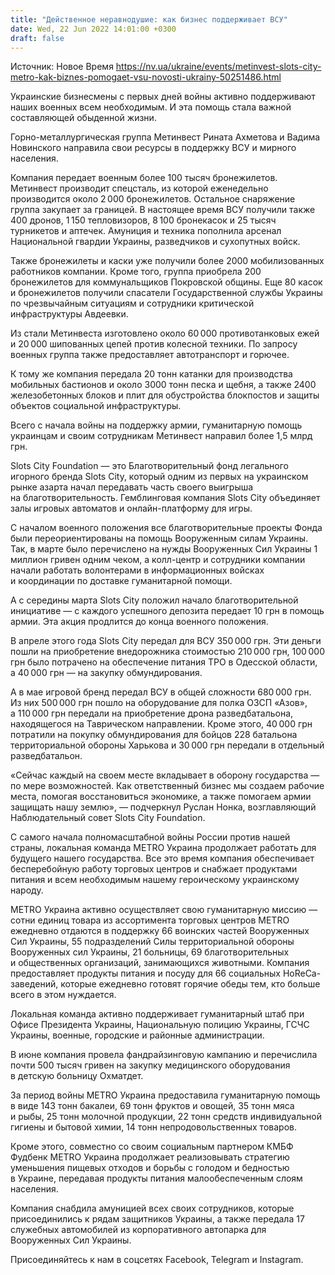 ```yaml
---
title: "Действенное неравнодушие: как бизнес поддерживает ВСУ"
date: Wed, 22 Jun 2022 14:01:00 +0300
draft: false
---
```

Источник: Новое Время https://nv.ua/ukraine/events/metinvest-slots-city-metro-kak-biznes-pomogaet-vsu-novosti-ukrainy-50251486.html


Украинские бизнесмены с первых дней войны активно поддерживают наших военных всем необходимым. И эта помощь стала важной составляющей обыденной жизни.

Горно-металлургическая группа Метинвест Рината Ахметова и Вадима Новинского направила свои ресурсы в поддержку ВСУ и мирного населения.

Компания передает военным более 100 тысяч бронежилетов. Метинвест производит спецсталь, из которой еженедельно производится около 2 000 бронежилетов. Остальное снаряжение группа закупает за границей. В настоящее время ВСУ получили также 400 дронов, 1 150 тепловизоров, 8 100 бронекасок и 25 тысяч турникетов и аптечек. Амуниция и техника пополнила арсенал Национальной гвардии Украины, разведчиков и сухопутных войск.

Также бронежилеты и каски уже получили более 2000 мобилизованных работников компании. Кроме того, группа приобрела 200 бронежилетов для коммунальщиков Покровской общины. Еще 80 касок и бронежилетов получили спасатели Государственной службы Украины по чрезвычайным ситуациям и сотрудники критической инфраструктуры Авдеевки.

 Из стали Метинвеста изготовлено около 60 000 противотанковых ежей и 20 000 шипованных цепей против колесной техники. По запросу военных группа также предоставляет автотранспорт и горючее.

К тому же компания передала 20 тонн катанки для производства мобильных бастионов и около 3000 тонн песка и щебня, а также 2400 железобетонных блоков и плит для обустройства блокпостов и защиты объектов социальной инфраструктуры.

Всего с начала войны на поддержку армии, гуманитарную помощь украинцам и своим сотрудникам Метинвест направил более 1,5 млрд грн.

Slots City Foundation — это Благотворительный фонд легального игорного бренда Slots City, который одним из первых на украинском рынке азарта начал передавать часть своего выигрыша на благотворительность. Гемблинговая компания Slots City объединяет залы игровых автоматов и онлайн-платформу для игры.

С началом военного положения все благотворительные проекты Фонда были переориентированы на помощь Вооруженным силам Украины. Так, в марте было перечислено на нужды Вооруженных Сил Украины 1 миллион гривен одним чеком, а колл-центр и сотрудники компании начали работать волонтерами в информационных войсках и координации по доставке гуманитарной помощи.

А с середины марта Slots City положил начало благотворительной инициативе — с каждого успешного депозита передает 10 грн в помощь армии. Эта акция продлится до конца военного положения.

В апреле этого года Slots City передал для ВСУ 350 000 грн. Эти деньги пошли на приобретение внедорожника стоимостью 210 000 грн, 100 000 грн было потрачено на обеспечение питания ТРО в Одесской области, а 40 000 грн — на закупку обмундирования.

А в мае игровой бренд передал ВСУ в общей сложности 680 000 грн. Из них 500 000 грн пошло на оборудование для полка ОЗСП «Азов», а 110 000 грн передали на приобретение дрона разведбатальона, находящегося на Таврическом направлении. Кроме этого, 40 000 грн потратили на покупку обмундирования для бойцов 228 батальона территориальной обороны Харькова и 30 000 грн передали в отдельный разведбатальон.

«Сейчас каждый на своем месте вкладывает в оборону государства — по мере возможностей. Как ответственный бизнес мы создаем рабочие места, помогая восстановиться экономике, а также помогаем армии защищать нашу землю», — подчеркнул Руслан Нонка, возглавляющий Наблюдательный совет Slots City Foundation.

С самого начала полномасштабной войны России против нашей страны, локальная команда МЕТRО Украина продолжает работать для будущего нашего государства. Все это время компания обеспечивает бесперебойную работу торговых центров и снабжает продуктами питания и всем необходимым нашему героическому украинскому народу.

МЕТRО Украина активно осуществляет свою гуманитарную миссию — сотни единиц товара из ассортимента торговых центров METRO ежедневно отдаются в поддержку 66 воинских частей Вооруженных Сил Украины, 55 подразделений Силы территориальной обороны Вооруженных сил Украины, 21 больницы, 69 благотворительных и общественных организаций, занимающихся животными. Компания предоставляет продукты питания и посуду для 66 социальных HoReCa-заведений, которые ежедневно готовят горячие обеды тем, кто больше всего в этом нуждается.

Локальная команда активно поддерживает гуманитарный штаб при Офисе Президента Украины, Национальную полицию Украины, ГСЧС Украины, военные, городские и районные администрации.

В июне компания провела фандрайзинговую кампанию и перечислила почти 500 тысяч гривен на закупку медицинского оборудования в детскую больницу Охматдет.

За период войны METRO Украина предоставила гуманитарную помощь в виде 143 тонн бакалеи, 69 тонн фруктов и овощей, 35 тонн мяса и рыбы, 25 тонн молочной продукции, 22 тонн средств индивидуальной гигиены и бытовой химии, 14 тонн непродовольственных товаров.

Кроме этого, совместно со своим социальным партнером КМБФ Фудбенк METRO Украина продолжает реализовывать стратегию уменьшения пищевых отходов и борьбы с голодом и бедностью в Украине, передавая продукты питания малообеспеченным слоям населения.

Компания снабдила амуницией всех своих сотрудников, которые присоединились к рядам защитников Украины, а также передала 17 служебных автомобилей из корпоративного автопарка для Вооруженных Сил Украины.

Присоединяйтесь к нам в соцсетях Facebook, Telegram и Instagram.
